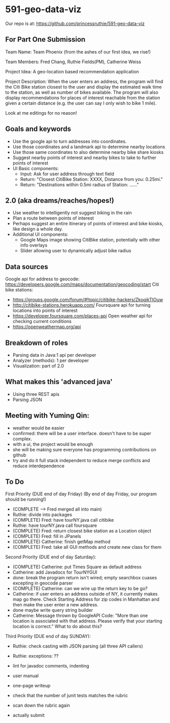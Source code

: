 # 591-geo-data-viz
Our repo is at: https://github.com/princessruthie/591-geo-data-viz

## For Part One Submission
Team Name: Team Phoenix (from the ashes of our first idea, we rise!)

Team Members: Fred Chang, Ruthie Fields(PM), Catherine Weiss

Project Idea: A geo-location based recommendation application

Project Description: When the user enters an address, the program will find the Citi Bike station closest to the user and display the estimated walk time to the station, as well as number of bikes available. The program will also display recommendations for places of interest reachable from the station given a certain distance (e.g. the user can say I only wish to bike 1 mile).

Look at me editings for no reason!

## Goals and keywords
- Use the google api to turn addresses into coordinates.
- Use those coordinates and a landmark api to determine nearby locations
- Use those same coordinates to also determine nearby bike share kiosks
- Suggest nearby points of interest and nearby bikes to take to further points of interest
- UI Basic components:
  - Input: Ask for user address through text field
  - Return: "Closest CitiBike Station: XXXX, Distance from you: 0.25mi."
  - Return: "Destinations within 0.5mi radius of Station: ......"

## 2.0 (aka dreams/reaches/hopes!)
- Use weather to intelligently not suggest biking in the rain
- Plan a route between points of interest
- Perhaps suggest an entire itinerary of points of interest and bike kiosks, like design a whole day.
- Additional UI components:
  - Google Maps image showing CitiBike station, potentially with other info overlays
  - Slider allowing user to dynamically adjust bike radius


## Data sources
Google api for address to geocode: 
https://developers.google.com/maps/documentation/geocoding/start
Citi bike stations:	
- https://groups.google.com/forum/#!topic/citibike-hackers/ZkoqjkTIOuw	
- http://citibike-stations.herokuapp.com/
Foursquare api for turning locations into points of interest
- https://developer.foursquare.com/places-api
Open weather api for checking current conditions
- https://openweathermap.org/api

## Breakdown of roles
- Parsing data in Java:1 api per developer
- Analyzer (methods): 1 per developer
- Visualization: part of 2.0

## What makes this 'advanced java'
- Using three REST apis
- Parsing JSON

## Meeting with Yuming Qin:
- weather would be easier
- confirmed: there will be a user interface. doesn't have to be super complex. 
- with a ui, the project would be enough
- she will be making sure everyone has programming contributions on github
- try and do it full stack independent to reduce merge conflicts and reduce interdependence

## To Do
First Priority (DUE end of day Friday) (By end of day Friday, our program should be running!)
- (COMPLETE --> Fred merged all into main) 
- Ruthie: divide into packages
- (COMPLETE) Fred: have tourNY.java call citibike
- Ruthie: have tourNY.java call foursquare
- (COMPLETE) Fred: return closest bike station as a Location object
- (COMPLETE) Fred: fill in JPanels
- (COMPLETE) Catherine: finish getMap method
- (COMPLETE) Fred: take all GUI methods and create new class for them

Second Priority (DUE end of day Saturday):
- (COMPLETE) Catherine: put Times Square as default address
- Catherine: add Javadocs for TourNYGUI
- done: break the program return isn't wired; empty searchbox cuases excepting in geocode parser
- (COMPLETE) Catherine: can we wire up the return key to be go?
- Catherine: if user enters an address outside of NY, it currently makes map go there. Check Starting Address for zip codes in Manhattan and then make the user enter a new address.
- done maybe write query string builder
- Catherine: Message thrown by GoogleAPI Code: "More than one location is associated with that address. Please verify that your starting location is correct." What to do about this?

Third Priority (DUE end of day SUNDAY):
- Ruthie: check casting with JSON parsing (all three API callers)
- Ruthie: exceptions: ??

- lint for javadoc comments, indenting
- user manual
- one-page writeup
- check that the number of junit tests matches the rubric
- scan down the rubric again
- actually submit


